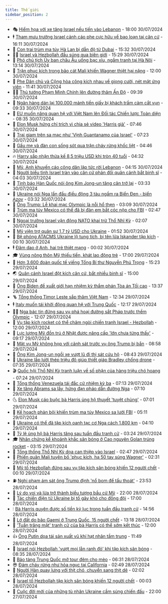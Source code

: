 ```yaml
---
title: Thế giới
sidebar_position: 2
---
```


<!-- vnexpress-the-gioi:START -->
- 🎭 [Hiểm họa với xe tăng Israel nếu tiến vào Lebanon](https://vnexpress.net/hiem-hoa-voi-xe-tang-israel-neu-tien-vao-lebanon-4774119.html) - 18:00 30/07/2024
- 🕴 [Tham mưu trưởng Israel cảnh cáo phe cực hữu về bạo loạn tại căn cứ](https://vnexpress.net/tham-muu-truong-israel-canh-cao-phe-cuc-huu-ve-bao-loan-tai-can-cu-4775767.html) - 16:11 30/07/2024
- 🤭 [Con trai trùm ma túy Hà Lan bị dẫn độ từ Dubai](https://vnexpress.net/con-trai-trum-ma-tuy-ha-lan-bi-dan-do-tu-dubai-4775769.html) - 15:32 30/07/2024
- 🧑‍💻 [Israel và Hezbollah đấu súng qua biên giới](https://vnexpress.net/israel-va-hezbollah-dau-sung-qua-bien-gioi-4775906.html) - 15:29 30/07/2024
- 🦏 [Phó chủ tịch Ủy ban châu Âu uống bạc xỉu, ngắm tranh tại Hà Nội](https://vnexpress.net/pho-chu-tich-uy-ban-chau-au-uong-bac-xiu-ngam-tranh-tai-ha-noi-4775885.html) - 13:14 30/07/2024
- 🦒 [Trận phục kích trong bão cát Mali khiến Wagner thiệt hại nặng](https://vnexpress.net/tran-phuc-kich-trong-bao-cat-mali-khien-wagner-thiet-hai-nang-4775704.html) - 12:00 30/07/2024
- 🌈 [Phe Dân chủ và Cộng hòa công kích nhau về giọng cười, nét mặt ứng viên](https://vnexpress.net/phe-dan-chu-va-cong-hoa-cong-kich-nhau-ve-giong-cuoi-net-mat-ung-vien-4775676.html) - 11:41 30/07/2024
- 🧑‍🏫 [Thủ tướng Phạm Minh Chính lên đường thăm Ấn Độ](https://vnexpress.net/thu-tuong-pham-minh-chinh-len-duong-tham-an-do-4775743.html) - 09:39 30/07/2024
- 🐲 [Ngân hàng dán lại 100.000 mảnh tiền giấy bị khách trầm cảm cắt vụn](https://vnexpress.net/ngan-hang-dan-lai-100-000-manh-tien-giay-bi-khach-tram-cam-cat-vun-4775740.html) - 09:33 30/07/2024
- 🦒 [EU muốn nâng quan hệ với Việt Nam lên Đối tác Chiến lược Toàn diện](https://vnexpress.net/eu-muon-nang-quan-he-voi-viet-nam-len-doi-tac-chien-luoc-toan-dien-4775735.html) - 08:35 30/07/2024
- 🐻 [Elon Musk hứng chỉ trích vì chia sẻ video &#39;Harris giả&#39;](https://vnexpress.net/elon-musk-hung-chi-trich-vi-chia-se-video-harris-gia-4775571.html) - 07:46 30/07/2024
- 🚀 [Trại giam trên sa mạc như &#39;Vịnh Guantanamo của Israel&#39;](https://vnexpress.net/trai-giam-tren-sa-mac-nhu-vinh-guantanamo-cua-israel-4775474.html) - 07:23 30/07/2024
- 🥰 [Gấu mẹ và đàn con sống sót qua trận cháy rừng khốc liệt](https://vnexpress.net/gau-me-va-dan-con-song-sot-qua-tran-chay-rung-khoc-liet-4775572.html) - 04:46 30/07/2024
- 🔥 [Harry sắp nhận thừa kế 8,5 triệu USD khi tròn 40 tuổi](https://vnexpress.net/harry-sap-nhan-thua-ke-8-5-trieu-usd-khi-tron-40-tuoi-4775515.html) - 04:32 30/07/2024
- 🥳 [Mỹ, Anh khuyến cáo công dân lập tức rời Lebanon](https://vnexpress.net/my-anh-khuyen-cao-cong-dan-lap-tuc-roi-lebanon-4775490.html) - 04:15 30/07/2024
- 💼 [Người biểu tình Israel tràn vào căn cứ phản đối quân cảnh bắt binh sĩ](https://vnexpress.net/nguoi-bieu-tinh-israel-tran-vao-can-cu-phan-doi-quan-canh-bat-binh-si-4775495.html) - 04:03 30/07/2024
- 🤡 [Tình báo Hàn Quốc nói ông Kim Jong-un tăng cân trở lại](https://vnexpress.net/tinh-bao-han-quoc-noi-ong-kim-jong-un-tang-can-tro-lai-4775467.html) - 03:33 30/07/2024
- 🌁 [Ukraine nói Nga lần đầu điều động 3 tàu ngầm ra Biển Đen - biển Azov](https://vnexpress.net/ukraine-noi-nga-lan-dau-dieu-dong-3-tau-ngam-ra-bien-den-bien-azov-4775477.html) - 03:32 30/07/2024
- 🤩 [Ông Trump: Lễ khai mạc Olympic là nỗi hổ thẹn](https://vnexpress.net/ong-trump-le-khai-mac-olympic-la-noi-ho-then-4775461.html) - 03:09 30/07/2024
- 🎉 [Trùm ma túy Mexico có thể đã bị đàn em bắt cóc nộp cho FBI](https://vnexpress.net/trum-ma-tuy-mexico-co-the-da-bi-dan-em-bat-coc-nop-cho-fbi-4775445.html) - 02:47 30/07/2024
- 🎉 [Ngoại trưởng Israel vận động NATO khai trừ Thổ Nhĩ Kỳ](https://vnexpress.net/ngoai-truong-israel-van-dong-nato-khai-tru-tho-nhi-ky-4775473.html) - 02:07 30/07/2024
- 🌁 [Mỹ viện trợ quân sự 1,7 tỷ USD cho Ukraine](https://vnexpress.net/my-vien-tro-quan-su-1-7-ty-usd-cho-ukraine-4775472.html) - 01:52 30/07/2024
- 🌊 [Bệ phóng ATACMS Ukraine lộ tung tích, bị tên lửa Iskander tập kích](https://vnexpress.net/be-phong-atacms-ukraine-lo-tung-tich-bi-ten-lua-iskander-tap-kich-4775407.html) - 00:10 30/07/2024
- 🕴 [Đâm dao ở Anh, hai trẻ thiệt mạng](https://vnexpress.net/dam-dao-o-anh-hai-tre-thiet-mang-4775447.html) - 00:02 30/07/2024
- 🎓 [Vùng nông thôn Mỹ thiếu tiền, khát lao động trẻ](https://vnexpress.net/vung-nong-thon-my-thieu-tien-khat-lao-dong-tre-4775046.html) - 17:00 29/07/2024
- 🦩 [Hơn 3.600 đoàn quốc tế viếng Tổng Bí thư Nguyễn Phú Trọng](https://vnexpress.net/hon-3-600-doan-quoc-te-vieng-tong-bi-thu-nguyen-phu-trong-4775420.html) - 15:23 29/07/2024
- 🌏 [Quân cảnh Israel đột kích căn cứ, bắt nhiều binh sĩ](https://vnexpress.net/quan-canh-israel-dot-kich-can-cu-bat-nhieu-binh-si-4775411.html) - 15:00 29/07/2024
- 🌋 [Ông Biden đề xuất giới hạn nhiệm kỳ thẩm phán Tòa án Tối cao](https://vnexpress.net/ong-biden-de-xuat-gioi-han-nhiem-ky-tham-phan-toa-an-toi-cao-4775394.html) - 13:37 29/07/2024
- 🪜 [Tổng thống Timor Leste sắp thăm Việt Nam](https://vnexpress.net/tong-thong-timor-leste-sap-tham-viet-nam-4775390.html) - 12:34 29/07/2024
- 🕴 [Italy muốn tái khởi động quan hệ với Trung Quốc](https://vnexpress.net/italy-muon-tai-khoi-dong-quan-he-voi-trung-quoc-4775373.html) - 12:17 29/07/2024
- 🧑‍🏫 [Nga bác tin đứng sau vụ phá hoại đường sắt Pháp trước thềm Olympic](https://vnexpress.net/nga-bac-tin-dung-sau-vu-pha-hoai-duong-sat-phap-truoc-them-olympic-4775383.html) - 12:07 29/07/2024
- 🌮 [Vụ tập kích rocket có thể châm ngòi chiến tranh Israel - Hezbollah](https://vnexpress.net/vu-tap-kich-rocket-co-the-cham-ngoi-chien-tranh-israel-hezbollah-4775017.html) - 12:00 29/07/2024
- 🚦 [Lực lượng Mỹ đồn trú ở Nhật được nâng cấp &#39;lớn chưa từng thấy&#39;](https://vnexpress.net/luc-luong-my-don-tru-o-nhat-duoc-nang-cap-lon-chua-tung-thay-4775255.html) - 09:17 29/07/2024
- 💫 [Mật vụ Mỹ không họp với cảnh sát trước vụ ông Trump bị bắn](https://vnexpress.net/mat-vu-my-khong-hop-voi-canh-sat-truoc-vu-ong-trump-bi-ban-4775238.html) - 08:58 29/07/2024
- 🤡 [Ông Kim Jong-un ngồi xe vượt lũ đi thị sát cứu hộ](https://vnexpress.net/ong-kim-jong-un-ngoi-xe-vuot-lu-di-thi-sat-cuu-ho-4775248.html) - 08:43 29/07/2024
- 🦣 [Ukraine lắp lưới thép triệu đô giúp thiết giáp Bradley chống drone](https://vnexpress.net/ukraine-lap-luoi-thep-trieu-do-giup-thiet-giap-bradley-chong-drone-4775054.html) - 07:35 29/07/2024
- 🎬 [Quốc hội Thổ Nhĩ Kỳ tranh luận về số phận của hàng triệu chó hoang](https://vnexpress.net/quoc-hoi-tho-nhi-ky-tranh-luan-ve-so-phan-cua-hang-trieu-cho-hoang-4775108.html) - 07:24 29/07/2024
- 🎉 [Tổng thống Venezuela tái đắc cử nhiệm kỳ ba](https://vnexpress.net/tong-thong-venezuela-tai-dac-cu-nhiem-ky-ba-4775173.html) - 07:13 29/07/2024
- 🎡 [Xe tăng Abrams sa lầy, hứng đạn pháo dẫn đường Nga](https://vnexpress.net/xe-tang-abrams-sa-lay-hung-dan-phao-dan-duong-nga-4775127.html) - 07:10 29/07/2024
- 🌜 [Elon Musk cáo buộc bà Harris ủng hộ thuyết &#39;tuyệt chủng&#39;](https://vnexpress.net/elon-musk-cao-buoc-ba-harris-ung-ho-thuyet-tuyet-chung-4775172.html) - 07:01 29/07/2024
- 🎡 [Kế hoạch phản bội khiến trùm ma túy Mexico sa lưới FBI](https://vnexpress.net/ke-hoach-phan-boi-khien-trum-ma-tuy-mexico-sa-luoi-fbi-4775064.html) - 05:11 29/07/2024
- 🤗 [Ukraine có thể đã tập kích oanh tạc cơ Nga cách 1.800 km](https://vnexpress.net/ukraine-co-the-da-tap-kich-oanh-tac-co-nga-cach-1-800-km-4775092.html) - 04:10 29/07/2024
- 🦩 [Tỷ lệ ủng hộ bà Harris tăng sau tuần đầu tranh cử](https://vnexpress.net/ty-le-ung-ho-ba-harris-tang-sau-tuan-dau-tranh-cu-4775042.html) - 03:24 29/07/2024
- 🎓 [Nhân chứng kể khoảnh khắc sân bóng ở Cao nguyên Golan trúng rocket](https://vnexpress.net/nhan-chung-ke-khoanh-khac-san-bong-o-cao-nguyen-golan-trung-rocket-4775050.html) - 03:15 29/07/2024
- 🌁 [Tổng thống Thổ Nhĩ Kỳ dọa can thiệp vào Israel](https://vnexpress.net/tong-thong-tho-nhi-ky-doa-can-thiep-vao-israel-4775028.html) - 02:47 29/07/2024
- 🤩 [Phiến quân Mali tuyên bố &#39;phục kích, hạ 50 tay súng Wagner&#39;](https://vnexpress.net/phien-quan-mali-tuyen-bo-phuc-kich-ha-50-tay-sung-wagner-4775051.html) - 02:31 29/07/2024
- 👹 [Mỹ tố Hezbollah đứng sau vụ tập kích sân bóng khiến 12 người chết](https://vnexpress.net/my-to-hezbollah-dung-sau-vu-tap-kich-san-bong-khien-12-nguoi-chet-4775018.html) - 00:10 29/07/2024
- ⛽️ [Nghi phạm ám sát ông Trump định &#39;nổ bom để tẩu thoát&#39;](https://vnexpress.net/nghi-pham-am-sat-ong-trump-dinh-no-bom-de-tau-thoat-4775016.html) - 23:53 28/07/2024
- 🚀 [Lý do voi và lừa trở thành biểu tượng bầu cử Mỹ](https://vnexpress.net/ly-do-voi-va-lua-tro-thanh-bieu-tuong-bau-cu-my-4770591.html) - 22:00 28/07/2024
- 🎡 [Tác chiến điện tử Ukraine bị tố gây khó cho đồng đội](https://vnexpress.net/tac-chien-dien-tu-ukraine-bi-to-gay-kho-cho-dong-doi-4774482.html) - 17:00 28/07/2024
- 🕯 [Bà Harris quyên được số tiền kỷ lục trong tuần đầu tranh cử](https://vnexpress.net/ba-harris-quyen-duoc-so-tien-ky-luc-trong-tuan-dau-tranh-cu-4774983.html) - 14:56 28/07/2024
- 🐻 [Lở đất do bão Gaemi ở Trung Quốc, 15 người chết](https://vnexpress.net/lo-dat-do-bao-gaemi-o-trung-quoc-15-nguoi-chet-4774972.html) - 13:18 28/07/2024
- 🚦 [&#39;Tuần trăng mật&#39; tranh cử của bà Harris có thể sớm kết thúc](https://vnexpress.net/tuan-trang-mat-tranh-cu-cua-ba-harris-co-the-som-ket-thuc-4774628.html) - 12:00 28/07/2024
- 👍 [Ông Putin dọa tái sản xuất vũ khí hạt nhân tầm trung](https://vnexpress.net/ong-putin-doa-tai-san-xuat-vu-khi-hat-nhan-tam-trung-4774954.html) - 11:49 28/07/2024
- 🚀 [Israel nói Hezbollah &#39;vượt mọi lằn ranh đỏ&#39; khi tập kích sân bóng](https://vnexpress.net/israel-noi-hezbollah-vuot-moi-lan-ranh-do-khi-tap-kich-san-bong-4774925.html) - 08:35 28/07/2024
- 🌮 [Bảo tàng Trung Quốc mở tour đêm cho mèo](https://vnexpress.net/bao-tang-trung-quoc-mo-tour-dem-cho-meo-4774893.html) - 06:31 28/07/2024
- 😎 [Đám cháy rừng như hỏa ngục tại California](https://vnexpress.net/dam-chay-rung-nhu-hoa-nguc-tai-california-4774837.html) - 02:49 28/07/2024
- 🐲 [Người Hàn quay lưng với thịt chó, chuyển sang thịt dê](https://vnexpress.net/nguoi-han-quay-lung-voi-thit-cho-chuyen-sang-thit-de-4772090.html) - 02:02 28/07/2024
- 💫 [Israel tố Hezbollah tập kích sân bóng khiến 12 người chết](https://vnexpress.net/israel-to-hezbollah-tap-kich-san-bong-khien-12-nguoi-chet-4774811.html) - 00:03 28/07/2024
- 👀 [Cuộc đời mới của những tù nhân Ukraine cầm súng chiến đấu](https://vnexpress.net/cuoc-doi-moi-cua-nhung-tu-nhan-ukraine-cam-sung-chien-dau-4773701.html) - 22:00 27/07/2024<!-- vnexpress-the-gioi:END -->